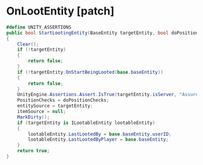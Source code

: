 <Badge type="danger" text="Carbon Compatible"/><Badge type="warning" text="Oxide Compatible"/>
# OnLootEntity [patch]
```csharp
#define UNITY_ASSERTIONS
public bool StartLootingEntity(BaseEntity targetEntity, bool doPositionChecks = true)
{
	Clear();
	if (!targetEntity)
	{
		return false;
	}
	if (!targetEntity.OnStartBeingLooted(base.baseEntity))
	{
		return false;
	}
	UnityEngine.Assertions.Assert.IsTrue(targetEntity.isServer, "Assure is server");
	PositionChecks = doPositionChecks;
	entitySource = targetEntity;
	itemSource = null;
	MarkDirty();
	if (targetEntity is ILootableEntity lootableEntity)
	{
		lootableEntity.LastLootedBy = base.baseEntity.userID;
		lootableEntity.LastLootedByPlayer = base.baseEntity;
	}
	return true;
}

```
